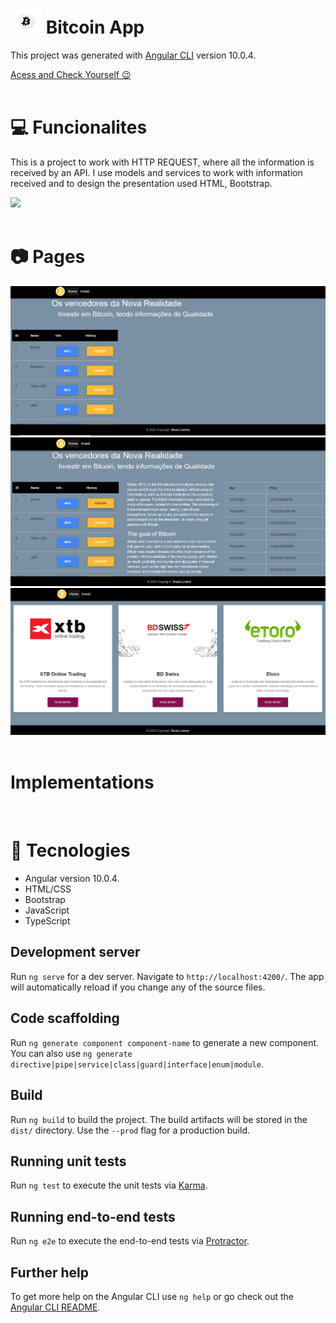 # <img src="img/bitcoinLogo.png" width="50px" height="40px"> Bitcoin App

This project was generated with [Angular CLI](https://github.com/angular/angular-cli) version 10.0.4.

<a href="https://brlorena.github.io/bitcoin_Angular/">Acess and Check Yourself 😉</a>
<br><br>

#  💻 Funcionalites

This is a project to work with HTTP REQUEST, where all the information is received by an API. I use models and services to work with information received and to design the presentation used HTML, Bootstrap. <br>

<img src="img/gifBitcoin.gif"> <br><br>

# 📷 Pages
<img src="img/main1.png"><br>
<img src="img/main2.png"><br>
<img src="img/invest.png"><br><br>

# Implementations

<br>

# 🚀 Tecnologies

- Angular version 10.0.4.
- HTML/CSS 
- Bootstrap
- JavaScript
- TypeScript


## Development server

Run `ng serve` for a dev server. Navigate to `http://localhost:4200/`. The app will automatically reload if you change any of the source files.

## Code scaffolding

Run `ng generate component component-name` to generate a new component. You can also use `ng generate directive|pipe|service|class|guard|interface|enum|module`.

## Build

Run `ng build` to build the project. The build artifacts will be stored in the `dist/` directory. Use the `--prod` flag for a production build.

## Running unit tests

Run `ng test` to execute the unit tests via [Karma](https://karma-runner.github.io).

## Running end-to-end tests

Run `ng e2e` to execute the end-to-end tests via [Protractor](http://www.protractortest.org/).

## Further help

To get more help on the Angular CLI use `ng help` or go check out the [Angular CLI README](https://github.com/angular/angular-cli/blob/master/README.md).
